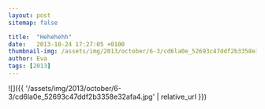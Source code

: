 ```yaml
---
layout: post
sitemap: false

title:  "Hehehehh"
date:   2013-10-24 17:27:05 +0100
thumbnail-img: /assets/img/2013/october/6-3/cd6la0e_52693c47ddf2b3358e32afa4.jpg
author: Eva
tags: [2013]
---
```




![]({{ '/assets/img/2013/october/6-3/cd6la0e_52693c47ddf2b3358e32afa4.jpg'  | relative_url }})


